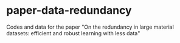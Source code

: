 # paper-data-redundancy
Codes and data for the paper "On the redundancy in large material datasets: efficient and robust learning with less data"
